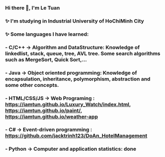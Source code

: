 ### Hi there 👋, I'm Le Tuan

### ✨ I'm studying in Industrial University of HoChiMinh City
### ✨ Some languages I have learned:
###  - C/C++ -> Algorithm and DataStructure: Knowledge of linkedlist, stack, queue, tree, AVL tree. Some search algorithms such as MergeSort, Quick Sort,...
###  - Java -> Object oriented programming: Knowledge of encapsulation, inheritance, polymorphism, abstraction and some other concepts.
###  - HTML/CSS/JS -> Web Programing : https://iamtun.github.io/Luxury_Watch/index.html, https://iamtun.github.io/paint/, https://iamtun.github.io/weather-app
###  - C# -> Event-driven programming : https://github.com/jacktrinh123/DoAn_HotelManagement
###  - Python -> Computer and application statistics: done
   
